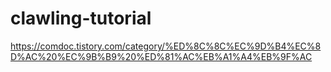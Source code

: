 # clawling-tutorial

https://comdoc.tistory.com/category/%ED%8C%8C%EC%9D%B4%EC%8D%AC%20%EC%9B%B9%20%ED%81%AC%EB%A1%A4%EB%9F%AC
